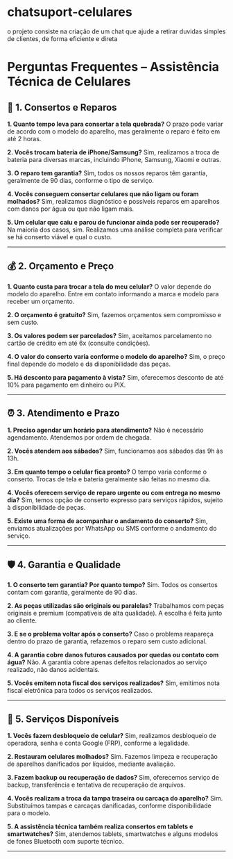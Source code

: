 # chatsuport-celulares
o projeto consiste na criação de um chat que ajude a retirar duvidas simples de clientes, de forma eficiente e direta
# Perguntas Frequentes – Assistência Técnica de Celulares

## 📱 1. Consertos e Reparos

**1. Quanto tempo leva para consertar a tela quebrada?**
O prazo pode variar de acordo com o modelo do aparelho, mas geralmente o reparo é feito em até 2 horas.

**2. Vocês trocam bateria de iPhone/Samsung?**
Sim, realizamos a troca de bateria para diversas marcas, incluindo iPhone, Samsung, Xiaomi e outras.

**3. O reparo tem garantia?**
Sim, todos os nossos reparos têm garantia, geralmente de 90 dias, conforme o tipo de serviço.

**4. Vocês conseguem consertar celulares que não ligam ou foram molhados?**
Sim, realizamos diagnóstico e possíveis reparos em aparelhos com danos por água ou que não ligam mais.

**5. Um celular que caiu e parou de funcionar ainda pode ser recuperado?**
Na maioria dos casos, sim. Realizamos uma análise completa para verificar se há conserto viável e qual o custo.

---

## 💰 2. Orçamento e Preço

**1. Quanto custa para trocar a tela do meu celular?**
O valor depende do modelo do aparelho. Entre em contato informando a marca e modelo para receber um orçamento.

**2. O orçamento é gratuito?**
Sim, fazemos orçamentos sem compromisso e sem custo.

**3. Os valores podem ser parcelados?**
Sim, aceitamos parcelamento no cartão de crédito em até 6x (consulte condições).

**4. O valor do conserto varia conforme o modelo do aparelho?**
Sim, o preço final depende do modelo e da disponibilidade das peças.

**5. Há desconto para pagamento à vista?**
Sim, oferecemos desconto de até 10% para pagamento em dinheiro ou PIX.

---

## ⏰ 3. Atendimento e Prazo

**1. Preciso agendar um horário para atendimento?**
Não é necessário agendamento. Atendemos por ordem de chegada.

**2. Vocês atendem aos sábados?**
Sim, funcionamos aos sábados das 9h às 13h.

**3. Em quanto tempo o celular fica pronto?**
O tempo varia conforme o conserto. Trocas de tela e bateria geralmente são feitas no mesmo dia.

**4. Vocês oferecem serviço de reparo urgente ou com entrega no mesmo dia?**
Sim, temos opção de conserto expresso para serviços rápidos, sujeito à disponibilidade de peças.

**5. Existe uma forma de acompanhar o andamento do conserto?**
Sim, enviamos atualizações por WhatsApp ou SMS conforme o andamento do serviço.

---

## 🛡️ 4. Garantia e Qualidade

**1. O conserto tem garantia? Por quanto tempo?**
Sim. Todos os consertos contam com garantia, geralmente de 90 dias.

**2. As peças utilizadas são originais ou paralelas?**
Trabalhamos com peças originais e premium (compatíveis de alta qualidade). A escolha é feita junto ao cliente.

**3. E se o problema voltar após o conserto?**
Caso o problema reapareça dentro do prazo de garantia, refazemos o reparo sem custo adicional.

**4. A garantia cobre danos futuros causados por quedas ou contato com água?**
Não. A garantia cobre apenas defeitos relacionados ao serviço realizado, não danos acidentais.

**5. Vocês emitem nota fiscal dos serviços realizados?**
Sim, emitimos nota fiscal eletrônica para todos os serviços realizados.

---

## 🧰 5. Serviços Disponíveis

**1. Vocês fazem desbloqueio de celular?**
Sim, realizamos desbloqueio de operadora, senha e conta Google (FRP), conforme a legalidade.

**2. Restauram celulares molhados?**
Sim. Fazemos limpeza e recuperação de aparelhos danificados por líquidos, mediante avaliação.

**3. Fazem backup ou recuperação de dados?**
Sim, oferecemos serviço de backup, transferência e tentativa de recuperação de arquivos.

**4. Vocês realizam a troca da tampa traseira ou carcaça do aparelho?**
Sim. Substituímos tampas e carcaças danificadas, conforme disponibilidade para o modelo.

**5. A assistência técnica também realiza consertos em tablets e smartwatches?**
Sim, atendemos tablets, smartwatches e alguns modelos de fones Bluetooth com suporte técnico.

---
